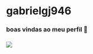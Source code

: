 # gabrielgj946
### boas vindas ao meu perfil 💙
### ![](https://media1.tenor.com/m/JLCoN78uKmoAAAAC/lebron-lebron-james.gif)
